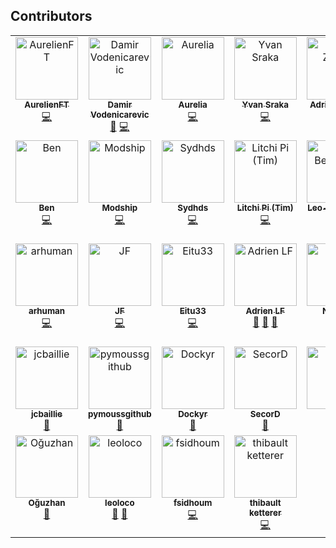 ## Contributors

<!-- ALL-CONTRIBUTORS-LIST:START - Do not remove or modify this section -->
<!-- prettier-ignore-start -->
<!-- markdownlint-disable -->
<table>
  <tbody>
    <tr>
      <td align="center" valign="top" width="14.28%"><a href="https://github.com/AurelienFT"><img src="https://avatars.githubusercontent.com/u/32803821?v=4?s=100" width="100px;" alt="AurelienFT"/><br /><sub><b>AurelienFT</b></sub></a><br /><a href="https://github.com/massalabs/massa/commits?author=AurelienFT" title="Code">💻</a></td>
      <td align="center" valign="top" width="14.28%"><a href="https://github.com/damip"><img src="https://avatars.githubusercontent.com/u/10211103?v=4?s=100" width="100px;" alt="Damir Vodenicarevic"/><br /><sub><b>Damir Vodenicarevic</b></sub></a><br /><a href="#ideas-damip" title="Ideas, Planning, & Feedback">🤔</a> <a href="https://github.com/massalabs/massa/commits?author=damip" title="Code">💻</a></td>
      <td align="center" valign="top" width="14.28%"><a href="https://github.com/AureliaDolo"><img src="https://avatars.githubusercontent.com/u/56112063?v=4?s=100" width="100px;" alt="Aurelia"/><br /><sub><b>Aurelia</b></sub></a><br /><a href="https://github.com/massalabs/massa/commits?author=AureliaDolo" title="Code">💻</a></td>
      <td align="center" valign="top" width="14.28%"><a href="https://yvan.sraka.xyz/"><img src="https://avatars.githubusercontent.com/u/705213?v=4?s=100" width="100px;" alt="Yvan Sraka"/><br /><sub><b>Yvan Sraka</b></sub></a><br /><a href="https://github.com/massalabs/massa/commits?author=yvan-sraka" title="Code">💻</a></td>
      <td align="center" valign="top" width="14.28%"><a href="https://github.com/adrien-zinger"><img src="https://avatars.githubusercontent.com/u/7893775?v=4?s=100" width="100px;" alt="Adrien Zinger"/><br /><sub><b>Adrien Zinger</b></sub></a><br /><a href="https://github.com/massalabs/massa/commits?author=adrien-zinger" title="Code">💻</a></td>
      <td align="center" valign="top" width="14.28%"><a href="https://medium.com/@polyglot_factotum"><img src="https://avatars.githubusercontent.com/u/2792687?v=4?s=100" width="100px;" alt="Gregory Terzian"/><br /><sub><b>Gregory Terzian</b></sub></a><br /><a href="https://github.com/massalabs/massa/commits?author=gterzian" title="Code">💻</a></td>
      <td align="center" valign="top" width="14.28%"><a href="https://www.maoudia.com/"><img src="https://avatars.githubusercontent.com/u/22281426?v=4?s=100" width="100px;" alt="Moncef AOUDIA"/><br /><sub><b>Moncef AOUDIA</b></sub></a><br /><a href="https://github.com/massalabs/massa/commits?author=aoudiamoncef" title="Code">💻</a></td>
    </tr>
    <tr>
      <td align="center" valign="top" width="14.28%"><a href="https://github.com/Ben-PH"><img src="https://avatars.githubusercontent.com/u/16680090?v=4?s=100" width="100px;" alt="Ben"/><br /><sub><b>Ben</b></sub></a><br /><a href="https://github.com/massalabs/massa/commits?author=Ben-PH" title="Code">💻</a></td>
      <td align="center" valign="top" width="14.28%"><a href="https://github.com/modship"><img src="https://avatars.githubusercontent.com/u/9607217?v=4?s=100" width="100px;" alt="Modship"/><br /><sub><b>Modship</b></sub></a><br /><a href="https://github.com/massalabs/massa/commits?author=modship" title="Code">💻</a></td>
      <td align="center" valign="top" width="14.28%"><a href="https://github.com/sydhds"><img src="https://avatars.githubusercontent.com/u/1263828?v=4?s=100" width="100px;" alt="Sydhds"/><br /><sub><b>Sydhds</b></sub></a><br /><a href="https://github.com/massalabs/massa/commits?author=sydhds" title="Code">💻</a></td>
      <td align="center" valign="top" width="14.28%"><a href="https://github.com/litchipi"><img src="https://avatars.githubusercontent.com/u/61109829?v=4?s=100" width="100px;" alt="Litchi Pi (Tim)"/><br /><sub><b>Litchi Pi (Tim)</b></sub></a><br /><a href="https://github.com/massalabs/massa/commits?author=litchipi" title="Code">💻</a></td>
      <td align="center" valign="top" width="14.28%"><a href="https://github.com/Leo-Besancon"><img src="https://avatars.githubusercontent.com/u/29632494?v=4?s=100" width="100px;" alt="Leo-Besancon"/><br /><sub><b>Leo-Besancon</b></sub></a><br /><a href="https://github.com/massalabs/massa/commits?author=Leo-Besancon" title="Code">💻</a></td>
      <td align="center" valign="top" width="14.28%"><a href="https://github.com/dr-chain"><img src="https://avatars.githubusercontent.com/u/12458730?v=4?s=100" width="100px;" alt="dr-chain"/><br /><sub><b>dr-chain</b></sub></a><br /><a href="#security-dr-chain" title="Security">🛡️</a></td>
      <td align="center" valign="top" width="14.28%"><a href="https://gitlab.com/thomas-senechal"><img src="https://avatars.githubusercontent.com/u/44696378?v=4?s=100" width="100px;" alt="Thomas Sénéchal"/><br /><sub><b>Thomas Sénéchal</b></sub></a><br /><a href="https://github.com/massalabs/massa/commits?author=thomas-senechal" title="Code">💻</a></td>
    </tr>
    <tr>
      <td align="center" valign="top" width="14.28%"><a href="http://blog.assad.fr/"><img src="https://avatars.githubusercontent.com/u/283991?v=4?s=100" width="100px;" alt="arhuman"/><br /><sub><b>arhuman</b></sub></a><br /><a href="https://github.com/massalabs/massa/commits?author=arhuman" title="Code">💻</a></td>
      <td align="center" valign="top" width="14.28%"><a href="https://github.com/bilboquet"><img src="https://avatars.githubusercontent.com/u/8612342?v=4?s=100" width="100px;" alt="JF"/><br /><sub><b>JF</b></sub></a><br /><a href="https://github.com/massalabs/massa/commits?author=bilboquet" title="Code">💻</a></td>
      <td align="center" valign="top" width="14.28%"><a href="https://github.com/Eitu33"><img src="https://avatars.githubusercontent.com/u/89928840?v=4?s=100" width="100px;" alt="Eitu33"/><br /><sub><b>Eitu33</b></sub></a><br /><a href="https://github.com/massalabs/massa/commits?author=Eitu33" title="Code">💻</a></td>
      <td align="center" valign="top" width="14.28%"><a href="https://github.com/qdrn"><img src="https://avatars.githubusercontent.com/u/13425544?v=4?s=100" width="100px;" alt="Adrien LF"/><br /><sub><b>Adrien LF</b></sub></a><br /><a href="#ideas-qdrn" title="Ideas, Planning, & Feedback">🤔</a> <a href="https://github.com/massalabs/massa/issues?q=author%3Aqdrn" title="Bug reports">🐛</a> <a href="https://github.com/massalabs/massa/commits?author=qdrn" title="Documentation">📖</a></td>
      <td align="center" valign="top" width="14.28%"><a href="https://github.com/Noxhaa"><img src="https://avatars.githubusercontent.com/u/94361436?v=4?s=100" width="100px;" alt="Noxhaa"/><br /><sub><b>Noxhaa</b></sub></a><br /><a href="https://github.com/massalabs/massa/commits?author=Noxhaa" title="Documentation">📖</a></td>
      <td align="center" valign="top" width="14.28%"><a href="https://github.com/sebastien-forestier"><img src="https://avatars.githubusercontent.com/u/11048486?v=4?s=100" width="100px;" alt="Sébastien Forestier"/><br /><sub><b>Sébastien Forestier</b></sub></a><br /><a href="#ideas-sebastien-forestier" title="Ideas, Planning, & Feedback">🤔</a></td>
      <td align="center" valign="top" width="14.28%"><a href="https://github.com/musitdev"><img src="https://avatars.githubusercontent.com/u/5486375?v=4?s=100" width="100px;" alt="Philippe Delrieu"/><br /><sub><b>Philippe Delrieu</b></sub></a><br /><a href="https://github.com/massalabs/massa/commits?author=musitdev" title="Code">💻</a></td>
    </tr>
    <tr>
      <td align="center" valign="top" width="14.28%"><a href="https://jcbaillie.net/"><img src="https://avatars.githubusercontent.com/u/986939?v=4?s=100" width="100px;" alt="jcbaillie"/><br /><sub><b>jcbaillie</b></sub></a><br /><a href="https://github.com/massalabs/massa/commits?author=jcbaillie" title="Documentation">📖</a></td>
      <td align="center" valign="top" width="14.28%"><a href="https://github.com/pymoussgithub"><img src="https://avatars.githubusercontent.com/u/51510135?v=4?s=100" width="100px;" alt="pymoussgithub"/><br /><sub><b>pymoussgithub</b></sub></a><br /><a href="#promotion-pymoussgithub" title="Promotion">📣</a></td>
      <td align="center" valign="top" width="14.28%"><a href="https://github.com/rykcod"><img src="https://avatars.githubusercontent.com/u/32191714?v=4?s=100" width="100px;" alt="Dockyr"/><br /><sub><b>Dockyr</b></sub></a><br /><a href="https://github.com/massalabs/massa/commits?author=rykcod" title="Documentation">📖</a></td>
      <td align="center" valign="top" width="14.28%"><a href="https://t.me/OnePackage"><img src="https://avatars.githubusercontent.com/u/25284138?v=4?s=100" width="100px;" alt="SecorD"/><br /><sub><b>SecorD</b></sub></a><br /><a href="https://github.com/massalabs/massa/issues?q=author%3ASecorD0" title="Bug reports">🐛</a></td>
      <td align="center" valign="top" width="14.28%"><a href="https://massa.net/"><img src="https://avatars.githubusercontent.com/u/81397547?v=4?s=100" width="100px;" alt="Kesha"/><br /><sub><b>Kesha</b></sub></a><br /><a href="#promotion-Kryptopaid" title="Promotion">📣</a> <a href="https://github.com/massalabs/massa/commits?author=Kryptopaid" title="Documentation">📖</a></td>
      <td align="center" valign="top" width="14.28%"><a href="https://github.com/Ben-Rey"><img src="https://avatars.githubusercontent.com/u/44082144?v=4?s=100" width="100px;" alt="Senji888"/><br /><sub><b>Senji888</b></sub></a><br /><a href="https://github.com/massalabs/massa/commits?author=Ben-Rey" title="Documentation">📖</a></td>
      <td align="center" valign="top" width="14.28%"><a href="https://github.com/T1l3"><img src="https://avatars.githubusercontent.com/u/1226419?v=4?s=100" width="100px;" alt="Tib"/><br /><sub><b>Tib</b></sub></a><br /><a href="https://github.com/massalabs/massa/commits?author=T1l3" title="Documentation">📖</a></td>
    </tr>
    <tr>
      <td align="center" valign="top" width="14.28%"><a href="https://github.com/altai0"><img src="https://avatars.githubusercontent.com/u/36895904?v=4?s=100" width="100px;" alt="Oğuzhan"/><br /><sub><b>Oğuzhan</b></sub></a><br /><a href="https://github.com/massalabs/massa/commits?author=altai0" title="Documentation">📖</a></td>
      <td align="center" valign="top" width="14.28%"><a href="https://github.com/leoloco"><img src="https://avatars.githubusercontent.com/u/12166652?v=4?s=100" width="100px;" alt="leoloco"/><br /><sub><b>leoloco</b></sub></a><br /><a href="https://github.com/massalabs/massa/issues?q=author%3Aleoloco" title="Bug reports">🐛</a> <a href="https://github.com/massalabs/massa/commits?author=leoloco" title="Documentation">📖</a></td>
      <td align="center" valign="top" width="14.28%"><a href="https://github.com/fsidhoum"><img src="https://avatars.githubusercontent.com/u/4265519?v=4?s=100" width="100px;" alt="fsidhoum"/><br /><sub><b>fsidhoum</b></sub></a><br /><a href="https://github.com/massalabs/massa/commits?author=fsidhoum" title="Code">💻</a></td>
      <td align="center" valign="top" width="14.28%"><a href="https://github.com/thibault-ketterer"><img src="https://avatars.githubusercontent.com/u/4283686?v=4?s=100" width="100px;" alt="thibault ketterer"/><br /><sub><b>thibault ketterer</b></sub></a><br /><a href="https://github.com/massalabs/massa/commits?author=thibault-ketterer" title="Code">💻</a></td>
    </tr>
  </tbody>
</table>

<!-- markdownlint-restore -->
<!-- prettier-ignore-end -->

<!-- ALL-CONTRIBUTORS-LIST:END -->